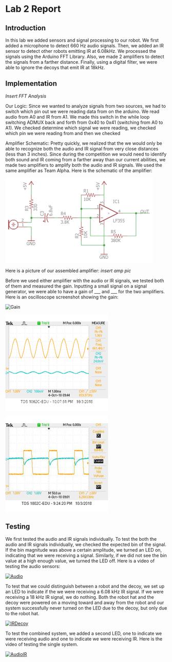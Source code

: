 # Lab 2 Report

## Introduction
In this lab we added sensors and signal processing to our robot. We first added a microphone to detect 660 Hz audio signals. Then, we added an IR sensor to detect other robots emitting IR at 6.08kHz. We processed the signals using the Arduino FFT Library. Also, we made 2 amplifiers to detect the signals from a farther distance. Finally, using a digital filter, we were able to ignore the decoys that emit IR at 18kHz.

## Implementation
*Insert FFT Analysis*

Our Logic:
Since we wanted to analyze signals from two sources, we had to switch which pin out we were reading data from on the arduino. We read audio from A0 and IR from A1. We made this switch in the while loop switching ADMUX back and forth from 0x40 to 0x41 (switching from A0 to A1). We checked determine which signal we were reading, we checked which pin we were reading from and then we checked 

Amplifier Schematic:
Pretty quickly, we realized that the we would only be able to recognize both the audio and IR signal from very close distances (less than 3 inches). Since during the competition we would need to identify both sound and IR coming from a farther away than our current abilities, we made two amplifiers to amplify both the audio and IR signals. We used the same amplifier as Team Alpha. Here is the schematic of the amplifier:

![AmpSchematic](Media/AmpSchematic.PNG)

Here is a picture of our assembled amplifier:
*insert amp pic*

Before we used either amplifier with the audio or IR signals, we tested both of them and measured the gain. Inputting a small signal on a signal generator, we were able to have a gain of ___ and ___ for the two amplifiers. Here is an oscilloscope screenshot showing the gain:

![Gain](Media/Gain.png)

![660Hz Audio with AMP](Media/660HzAudiowithAMP.png)

![6kHz IR with AMP](Media/6kHzIRwithAmp.png)

## Testing
We first tested the audio and IR signals individually. To test the both the audio and IR signals individually, we checked the expected bin of the signal. If the bin magnitude was above a certain amplitude, we turned an LED on, indicating that we were receiving a signal. Similarly, if we did not see the bin value at a high enough value, we turned the LED off. Here is a video of testing the audio sensors:

[![Audio](http://img.youtube.com/vi/_ZcNHMHUNOg/0.jpg)](http://www.youtube.com/watch?v=_ZcNHMHUNOg)

To test that we could distinguish between a robot and the decoy, we set up an LED to indicate if the we were receiving a 6.08 kHz IR signal. If we were receiving a 18 kHz IR signal, we do nothing. Both the robot hat and the decoy were powered on a moving toward and away from the robot and our system successfully never turned on the LED due to the decoy, but only due to the robot hat.

[![IRDecoy](http://img.youtube.com/vi/bU6DcMbJmxA/0.jpg)](http://www.youtube.com/watch?v=bU6DcMbJmxA)

To test the combined system, we added a second LED, one to indicate we were receiving audio and one to indicate we were receiving IR. Here is the video of testing the single system.

[![AudioIR](http://img.youtube.com/vi/3XAn1rwMJDE/0.jpg)](http://www.youtube.com/watch?v=3XAn1rwMJDE)


